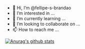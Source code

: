 - 👋 Hi, I’m @fellipe-s-brandao
- 👀 I’m interested in ...
- 🌱 I’m currently learning ...
- 💞️ I’m looking to collaborate on ...
- 📫 How to reach me ...

<!---
fellipe-s-brandao/fellipe-s-brandao is a ✨ special ✨ repository because its `README.md` (this file) appears on your GitHub profile.
You can click the Preview link to take a look at your changes.
--->

[![Anurag's github stats](https://github-readme-stats.vercel.app/api?username=fellipe-s-brandao&theme=white-blue)](https://github.com/fellipe-s-brandao/github-readme-stats)
